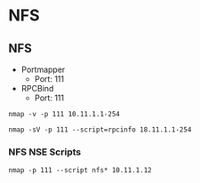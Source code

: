 # NFS

## NFS

* Portmapper
  * Port: 111
* RPCBind
  * Port: 111

`nmap -v -p 111 10.11.1.1-254`

`nmap -sV -p 111 --script=rpcinfo 18.11.1.1-254`

### NFS NSE Scripts

`nmap -p 111 --script nfs* 10.11.1.12`

